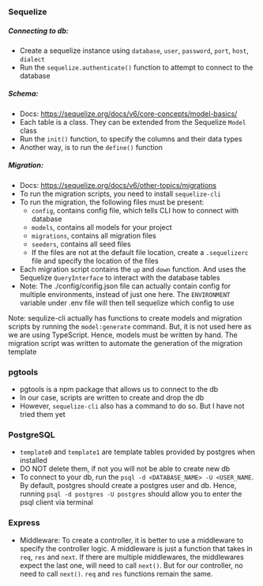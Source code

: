 ### Sequelize

##### Connecting to db:
- Create a sequelize instance using `database`, `user`, `password`, `port`, `host`, `dialect`
- Run the `sequelize.authenticate()` function to attempt to connect to the database

##### Schema:
- Docs: <https://sequelize.org/docs/v6/core-concepts/model-basics/>
- Each table is a class. They can be extended from the Sequelize `Model` class 
- Run the `init()` function, to specify the columns and their data types
- Another way, is to run the `define()` function

##### Migration:
- Docs: <https://sequelize.org/docs/v6/other-topics/migrations>
- To run the migration scripts, you need to install `sequelize-cli`
- To run the migration, the following files must be present:
  - `config`, contains config file, which tells CLI how to connect with database
  - `models`, contains all models for your project
  - `migrations`, contains all migration files
  - `seeders`, contains all seed files
  - If the files are not at the default file location, create a `.sequelizerc` file and specify the location of the files
- Each migration script contains the `up` and `down` function. And uses the Sequelize `QueryInterface` to interact with the database tables
- Note: The ./config/config.json file can actually contain config for multiple environments, instead of just one here. The `ENVIRONMENT` variable under .env file will then tell sequelize which config to use

Note: sequlize-cli actually has functions to create models and migration scripts by running the `model:generate` command. But, it is not used here as we are using TypeScript. Hence, models must be written by hand. The migration script was written to automate the generation of the migration template

### pgtools
- pgtools is a npm package that allows us to connect to the db
- In our case, scripts are written to create and drop the db
- However, `sequelize-cli` also has a command to do so. But I have not tried them yet

### PostgreSQL
- `template0` and `template1` are template tables provided by postgres when installed
- DO NOT delete them, if not you will not be able to create new db
- To connect to your db, run the `psql -d <DATABASE_NAME> -U <USER_NAME`. By default, postgres should create a postgres user and db. Hence, running `psql -d postgres -U postgres` should allow you to enter the psql client via terminal

### Express
- Middleware: To create a controller, it is better to use a middleware to specify the controller logic. A middleware is just a function that takes in `req`, `res` and `next`. If there are multiple middlewares, the middlewares expect the last one, will need to call `next()`. But for our controller, no need to call `next()`. `req` and `res` functions remain the same.